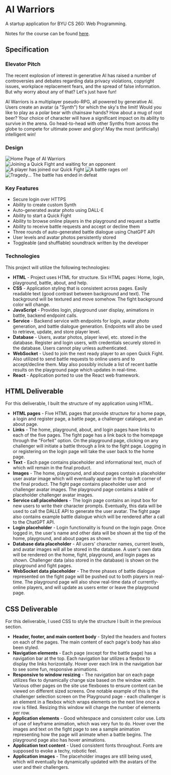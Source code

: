 # AI Warriors
A startup application for BYU CS 260: Web Programming.

Notes for the course can be found [here](https://github.com/ethanwait25/startup/blob/main/notes.md).

## Specification

### Elevator Pitch
The recent explosion of interest in generative AI has raised a number of controversies and debates regarding data privacy violations, copyright issues, workplace replacement fears, and the spread of false information. But why worry about any of that? Let's just have fun!

AI Warriors is a multiplayer pseudo-RPG, all powered by generative AI. Users create an avatar (a "Synth") for which the sky's the limit! Would you like to play as a polar bear with chainsaw hands? How about a mug of root beer? Your choice of character will have a significant impact on its ability to survive in the arena. Go head-to-head with other Synths from across the globe to compete for ultimate power and glory! May the most (artificially) intelligent win!

### Design
![Home Page of AI Warriors](startup/assets/images/mockUI/home.png)
![Joining a Quick Fight and waiting for an opponent](startup/assets/images/mockUI/waitingforplayer.png)
![A player has joined our Quick Fight](startup/assets/images/mockUI/playerjoined.png)
![A battle rages on!](startup/assets/images/mockUI/battle.png)
![Tragedy... The battle has ended in defeat](startup/assets/images/mockUI/battlewon.png)


### Key Features
- Secure login over HTTPS
- Ability to create custom Synth
- Auto-generated avatar photo using DALL-E
- Ability to start a Quick Fight
- Ability to browse online players in the playground and request a battle
- Ability to receive battle requests and accept or decline them
- Three rounds of auto-generated battle dialogue using ChatGPT API
- User levels and avatar photos persistently stored
- Toggleable (and shufflable) soundtrack written by the developer

### Technologies
This project will utilize the following technologies:
- **HTML** - Project uses HTML for structure. Six HTML pages: Home, login, playground, battle, about, and help.
- **CSS** - Application styling that is consistent across pages. Easily readable text (good contrast between background and text). The background will be textured and move somehow. The fight background color will change.
- **JavaScript** - Provides login, playground user display, animations in battle, backend endpoint calls.
- **Service** - Backend service with endpoints for login, avatar photo generation, and battle dialogue generation. Endpoints will also be used to retrieve, update, and store player level.
- **Database** - Users, avatar photos, player level, etc. stored in the database. Register and login users, with credentials securely stored in the database. Users cannot play unless authenticated.
- **WebSocket** - Used to join the next ready player to an open Quick Fight. Also utilized to send battle requests to online users and to accept/decline them. May also possibly include a list of recent battle results on the playground page which updates in real-time.
- **React** - Application ported to use the React web framework.

## HTML Deliverable
For this deliverable, I built the structure of my application using HTML.

* <b>HTML pages</b> - Five HTML pages that provide structure for a home page, a login and register page, a battle page, a challenger catalogue, and an about page.
* <b>Links</b> - The home, playground, about, and login pages have links to each of the five pages. The fight page has a link back to the homepage through the "Forfeit" option. On the playground page, clicking on any challenger will initiate a battle through a link to the fight page. Logging in or registering on the login page will take the user back to the home page.
* <b>Text</b> - Each page contains placeholder and informational text, much of which will remain in the final product.
* <b>Images</b> - The home, playground, and about pages contain a placeholder user avatar image which will eventually appear in the top left corner of the final product. The fight page contains placeholder user and challenger avatar images. The playground page contains a table of placeholder challenger avatar images.
* <b>Service call placeholders</b> - The login page contains an input box for new users to write their character prompts. Eventually, this data will be used to call the DALLE API to generate the user avatar. The fight page also contains example battle dialogue which will be rendered after a call to the ChatGPT API.
* <b>Login placeholder</b> - Login functionality is found on the login page. Once logged in, the user's name and other data will be shown at the top of the home, playground, and about pages as shown.
* <b>Database data placeholder</b> - All users' character names, current levels, and avatar images will all be stored in the database. A user's own data will be rendered on the home, fight, playground, and login pages as shown. Challenger data (also stored in the database) is shown on the playground and fight pages.
* <b>WebSocket data placeholder</b> - The three phases of battle dialogue represented on the fight page will be pushed out to both players in real-time. The playground page will also show real-time data of currently-online players, and will update as users enter or leave the playground page.

## CSS Deliverable
For this deliverable, I used CSS to style the structure I built in the previous section.

* <b>Header, footer, and main content body</b> - Styled the headers and footers on each of the pages. The main content of each page's body has also been styled.
* <b>Navigation elements</b> - Each page (except for the battle page) has a navigation bar at the top. Each navigation bar utilizes a flexbox to display the links horizontally. Hover over each link in the navigation bar to see some fun, responsive animations.
* <b>Responsive to window resizing</b> - The navigation bar on each page utilizes flex to dynamically change size based on the window width. Various other pages on the site use flexboxes to ensure content can be viewed on different sized screens. One notable example of this is the challenger selection screen on the Playground page - each challenger is an element in a flexbox which wraps elements on the next line once a row is filled. Resizing this window will change the number of elements per row.
* <b>Application elements</b> - Good whitespace and consistent color use. Lots of use of keyframe animation, which was very fun to do. Hover over the images and text on the fight page to see a sample animation representing how the page will animate when a battle begins. The playground page also has hover animations.
* <b>Application text content</b> - Used consistent fonts throughout. Fonts are supposed to evoke a techy, robotic feel.
* <b>Application images</b> - The placeholder images are still being used, which will eventually be dynamically updated with the avatars of the user and their challengers.